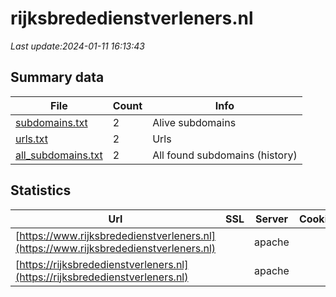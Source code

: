 # rijksbrededienstverleners.nl
*Last update:2024-01-11 16:13:43*
## Summary data
| File       | Count | Info |
|------------|-------|------|
|[subdomains.txt](/data/rijksbrededienstverleners/subdomains.txt)|2|Alive subdomains|
|[urls.txt](/data/rijksbrededienstverleners/urls.txt)|2|Urls|
|[all_subdomains.txt](/data/rijksbrededienstverleners/all_subdomains.txt)|2|All found subdomains (history)|
## Statistics
| Url | SSL | Server | Cookie | HSTS | CSP | XFO | XXP | RP | Tech |
|------------|-------|------|------|------|------|------|------|------|------|
|[https://www.rijksbrededienstverleners.nl](https://www.rijksbrededienstverleners.nl)| |apache| |:white_check_mark: | | | | |:white_check_mark: | |Apache HTTP Server H...| |
|[https://rijksbrededienstverleners.nl](https://rijksbrededienstverleners.nl)| |apache| |:white_check_mark: | | | | |:white_check_mark: | |Apache HTTP Server H...| |